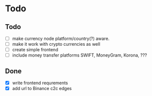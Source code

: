 # Todo

## Todo
- [ ] make currency node platform/country(?) aware.
- [ ] make it work with crypto currencies as well
- [ ] create simple frontend
- [ ] include money transfer platforms SWIFT, MoneyGram, Korona, ???

## Done
- [x] write frontend requrements
- [x] add url to Binance c2c edges
